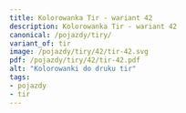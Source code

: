 ```yaml
---
title: Kolorowanka Tir - wariant 42
description: Kolorowanka Tir - wariant 42
canonical: /pojazdy/tiry/
variant_of: tir
image: /pojazdy/tiry/42/tir-42.svg
pdf: /pojazdy/tiry/42/tir-42.pdf
alt: "Kolorowanki do druku tir"
tags:
- pojazdy
- tir
---
```

